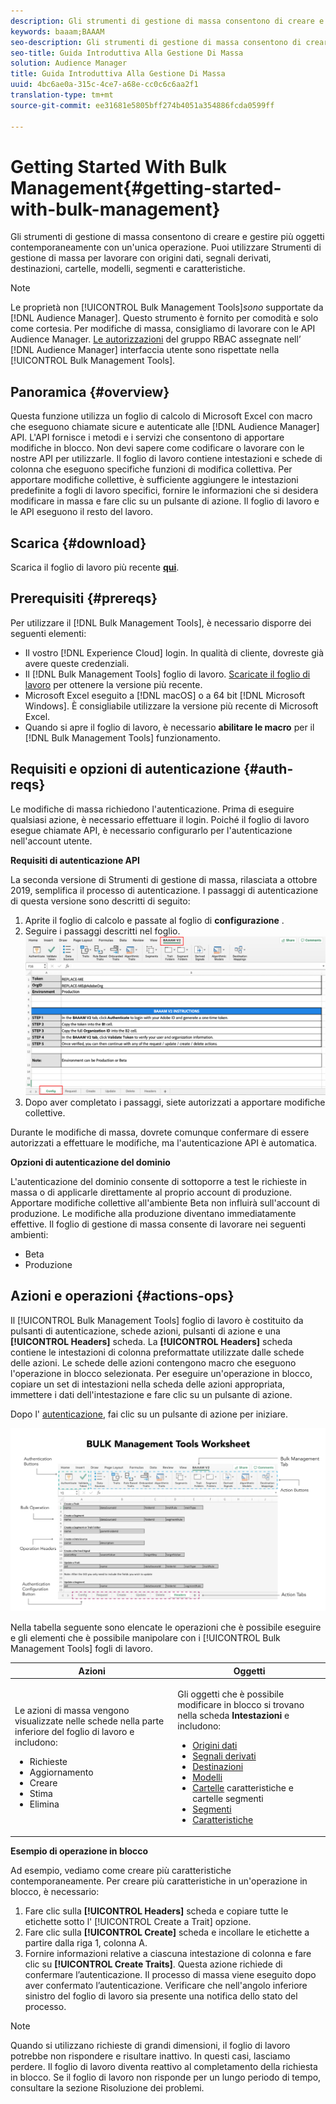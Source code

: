 ```yaml
---
description: Gli strumenti di gestione di massa consentono di creare e gestire più oggetti contemporaneamente con un'unica operazione. Puoi utilizzare Strumenti di gestione di massa per lavorare con origini dati, segnali derivati, destinazioni, cartelle, segmenti e caratteristiche.
keywords: baaam;BAAAM
seo-description: Gli strumenti di gestione di massa consentono di creare e gestire più oggetti contemporaneamente con un'unica operazione. Puoi utilizzare Strumenti di gestione di massa per lavorare con origini dati, segnali derivati, destinazioni, cartelle, segmenti e caratteristiche.
seo-title: Guida Introduttiva Alla Gestione Di Massa
solution: Audience Manager
title: Guida Introduttiva Alla Gestione Di Massa
uuid: 4bc6ae0a-315c-4ce7-a68e-cc0c6c6aa2f1
translation-type: tm+mt
source-git-commit: ee31681e5805bff274b4051a354886fcda0599ff

---
```



# Getting Started With Bulk Management{#getting-started-with-bulk-management}

Gli strumenti di gestione di massa consentono di creare e gestire più oggetti contemporaneamente con un&#39;unica operazione. Puoi utilizzare Strumenti di gestione di massa per lavorare con origini dati, segnali derivati, destinazioni, cartelle, modelli, segmenti e caratteristiche.

<!-- 

c_bulk_start.xml

 -->

>[!NOTE]
>
>Le proprietà non [!UICONTROL Bulk Management Tools]*sono* supportate da [!DNL Audience Manager]. Questo strumento è fornito per comodità e solo come cortesia. Per modifiche di massa, consigliamo di lavorare con le API [](../../api/rest-api-main/aam-api-getting-started.md) Audience Manager. [Le autorizzazioni](../../features/administration/administration-overview.md) del gruppo RBAC assegnate nell’ [!DNL Audience Manager] interfaccia utente sono rispettate nella [!UICONTROL Bulk Management Tools].

## Panoramica {#overview}

Questa funzione utilizza un foglio di calcolo di Microsoft Excel con macro che eseguono chiamate sicure e autenticate alle [!DNL Audience Manager] API. L&#39;API fornisce i metodi e i servizi che consentono di apportare modifiche in blocco. Non devi sapere come codificare o lavorare con le nostre API per utilizzarle. Il foglio di lavoro contiene intestazioni e schede di colonna che eseguono specifiche funzioni di modifica collettiva. Per apportare modifiche collettive, è sufficiente aggiungere le intestazioni predefinite a fogli di lavoro specifici, fornire le informazioni che si desidera modificare in massa e fare clic su un pulsante di azione. Il foglio di lavoro e le API eseguono il resto del lavoro.

## Scarica {#download}

Scarica il foglio di lavoro più recente **[qui](assets/BAAAM_V2_20191205.xlsm)**.

## Prerequisiti {#prereqs}

Per utilizzare il [!DNL Bulk Management Tools], è necessario disporre dei seguenti elementi:

* Il vostro [!DNL Experience Cloud] login. In qualità di cliente, dovreste già avere queste credenziali.
* Il [!DNL Bulk Management Tools] foglio di lavoro. [Scaricate il foglio di lavoro](assets/BAAAM_V2_20200311.xlsm) per ottenere la versione più recente.
* Microsoft Excel eseguito a [!DNL macOS] o a 64 bit [!DNL Microsoft Windows]. È consigliabile utilizzare la versione più recente di Microsoft Excel.
* Quando si apre il foglio di lavoro, è necessario **abilitare le macro** per il [!DNL Bulk Management Tools] funzionamento.

## Requisiti e opzioni di autenticazione {#auth-reqs}

Le modifiche di massa richiedono l&#39;autenticazione. Prima di eseguire qualsiasi azione, è necessario effettuare il login. Poiché il foglio di lavoro esegue chiamate API, è necessario configurarlo per l&#39;autenticazione nell&#39;account utente.

**Requisiti di autenticazione API**

La seconda versione di Strumenti di gestione di massa, rilasciata a ottobre 2019, semplifica il processo di autenticazione. I passaggi di autenticazione di questa versione sono descritti di seguito:

1. Aprite il foglio di calcolo e passate al foglio di **configurazione** .
2. Seguire i passaggi descritti nel foglio.
   ![](assets/baaam-authentication.png)
3. Dopo aver completato i passaggi, siete autorizzati a apportare modifiche collettive.

Durante le modifiche di massa, dovrete comunque confermare di essere autorizzati a effettuare le modifiche, ma l&#39;autenticazione API è automatica.

**Opzioni di autenticazione del dominio**

L&#39;autenticazione del dominio consente di sottoporre a test le richieste in massa o di applicarle direttamente al proprio account di produzione. Apportare modifiche collettive all&#39;ambiente Beta non influirà sull&#39;account di produzione. Le modifiche alla produzione diventano immediatamente effettive. Il foglio di gestione di massa consente di lavorare nei seguenti ambienti:

* Beta
* Produzione

## Azioni e operazioni {#actions-ops}

Il [!UICONTROL Bulk Management Tools] foglio di lavoro è costituito da pulsanti di autenticazione, schede azioni, pulsanti di azione e una **[!UICONTROL Headers]** scheda. La **[!UICONTROL Headers]** scheda contiene le intestazioni di colonna preformattate utilizzate dalle schede delle azioni. Le schede delle azioni contengono macro che eseguono l&#39;operazione in blocco selezionata. Per eseguire un&#39;operazione in blocco, copiare un set di intestazioni nella scheda delle azioni appropriata, immettere i dati dell&#39;intestazione e fare clic su un pulsante di azione.

Dopo l&#39; [autenticazione](#auth-reqs), fai clic su un pulsante di azione per iniziare.

![](assets/baaam-worksheet.png)

Nella tabella seguente sono elencate le operazioni che è possibile eseguire e gli elementi che è possibile manipolare con i [!UICONTROL Bulk Management Tools] fogli di lavoro.

<table id="table_B9B3E09B692E42BAA52FB32C18B00709"> 
 <thead> 
  <tr> 
   <th colname="col1" class="entry"> Azioni </th> 
   <th colname="col2" class="entry"> Oggetti </th> 
  </tr> 
 </thead>
 <tbody> 
  <tr> 
   <td colname="col1"> <p>Le azioni di massa vengono visualizzate nelle schede nella parte inferiore del foglio di lavoro e includono: </p> <p> 
     <ul id="ul_49F46B9E00C045D29E40258EB7BDCFBB"> 
      <li id="li_193C41EA19EF4D738FBA037D2BF9B05C">Richieste </li> 
      <li id="li_5BE2E13D839F4958AAA5C01B7EFC5096">Aggiornamento </li> 
      <li id="li_4CCCC739795945DF8C89787F9A67EB88">Creare    </li> 
      <li id="li_C7D36D2BDF0448CEAF3A5EABE41038E8">Stima </li> 
      <li id="li_07A3E94326124A3092362D9896EB7732">Elimina </li> 
     </ul> </p> </td> 
   <td colname="col2"> <p>Gli oggetti che è possibile modificare in blocco si trovano nella scheda <b><span class="uicontrol"> Intestazioni</span></b> e includono: </p> <p> 
     <ul id="ul_A7A96F2B1B63430B9A1E1184AC5FA8F2"> 
      <li id="li_E3D9E2E190B04BE685337AC6140C371C"> <a href="../../features/datasources-list-and-settings.md#data-sources-list-and-settings"> Origini dati</a> </li> 
      <li id="li_B645385E40684FA28770913EAF18CB2C"> <a href="../../features/derived-signals.md"> Segnali derivati</a> </li> 
      <li id="li_9059F8C4A41A410899BDEFC76D3F5949"> <a href="../../features/destinations/destinations.md"> Destinazioni</a> </li> 
      <li> <a href="../../features/algorithmic-models/understanding-models.md"> Modelli</a> </li> 
      <li id="li_BB5A445150754E53AA38C78461326932"> <a href="../../features/traits/trait-storage.md#trait-storage"> Cartelle</a> caratteristiche e cartelle segmenti </li> 
      <li id="li_7A27DBF64E0945CF8AE8C96E8C6EDA09"> <a href="../../features/segments/segments-purpose.md"> Segmenti</a> </li> 
      <li id="li_A4640A34930040DEA8555EAF0AE2A702"> <a href="../../features/traits/trait-details-page.md"> Caratteristiche</a> </li> 
     </ul> </p> </td> 
  </tr> 
 </tbody> 
</table>

**Esempio di operazione in blocco**

Ad esempio, vediamo come creare più caratteristiche contemporaneamente. Per creare più caratteristiche in un&#39;operazione in blocco, è necessario:

1. Fare clic sulla **[!UICONTROL Headers]** scheda e copiare tutte le etichette sotto l&#39; [!UICONTROL Create a Trait] opzione.
2. Fare clic sulla **[!UICONTROL Create]** scheda e incollare le etichette a partire dalla riga 1, colonna A.
3. Fornire informazioni relative a ciascuna intestazione di colonna e fare clic su **[!UICONTROL Create Traits]**. Questa azione richiede di confermare l’autenticazione. Il processo di massa viene eseguito dopo aver confermato l’autenticazione. Verificare che nell&#39;angolo inferiore sinistro del foglio di lavoro sia presente una notifica dello stato del processo.


>[!NOTE]
>
>Quando si utilizzano richieste di grandi dimensioni, il foglio di lavoro potrebbe non rispondere e risultare inattivo. In questi casi, lasciamo perdere. Il foglio di lavoro diventa reattivo al completamento della richiesta in blocco. Se il foglio di lavoro non risponde per un lungo periodo di tempo, consultare la sezione [](../../reference/bulk-management-tools/bulk-troubleshooting.md)Risoluzione dei problemi.

